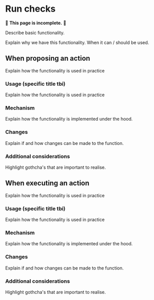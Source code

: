 # Run checks

🚧 **This page is incomplete.** 🚧

Describe basic functionality.

Explain why we have this functionality. When it can / should be used.

## When proposing an action

Explain how the functionality is used in practice

### Usage (specific title tbi) 

Explain how the functionality is used in practice

### Mechanism

Explain how the functionality is implemented under the hood.

### Changes

Explain if and how changes can be made to the function.

### Additional considerations

Highlight gothcha's that are important to realise.

## When executing an action

Explain how the functionality is used in practice

### Usage (specific title tbi) 

Explain how the functionality is used in practice

### Mechanism

Explain how the functionality is implemented under the hood.

### Changes

Explain if and how changes can be made to the function.

### Additional considerations

Highlight gothcha's that are important to realise.

